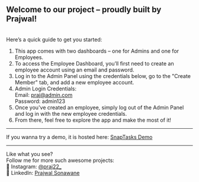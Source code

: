 ## Welcome to our project – proudly built by Prajwal!
<br>Here’s a quick guide to get you started:

1. This app comes with two dashboards – one for Admins and one for Employees.
2. To access the Employee Dashboard, you’ll first need to create an employee account using an email and password.
3. Log in to the Admin Panel using the credentials below, go to the "Create Member" tab, and add a new employee account.
4. Admin Login Credentials:<br>
    Email: praj@admin.com <br>
    Password: admin123
5. Once you've created an employee, simply log out of the Admin Panel and log in with the new employee credentials. 
6. From there, feel free to explore the app and make the most of it!

---
If you wanna try a demo, it is hosted here: [SnapTasks Demo](https://prajsona.github.io/SnapTasks/)

---

Like what you see?  
Follow me for more such awesome projects:  
📸 Instagram: [@praj22_](https://instagram.com/praj22_)  
💼 LinkedIn: [Prajwal Sonawane](www.linkedin.com/in/prajwal-sonawane-412589241)
